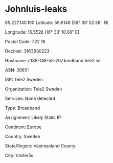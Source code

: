 # Johnluis-leaks
85.227.140.190 
Latitude: 59.6146  (59° 36′ 52.56″ N)

Longitude: 16.5528  (16° 33′ 10.08″ E)

Postal Code: 722 16

Decimal: 3163830223

Hostname: c188-148-55-207.bredband.tele2.se

ASN: 39651

ISP: Tele2 Sweden

Organization: Tele2 Sweden

Services: None detected

Type: Broadband

Assignment: Likely Static IP

Continent: Europe

Country: Sweden

State/Region: Västmanland County

City: Västerås
